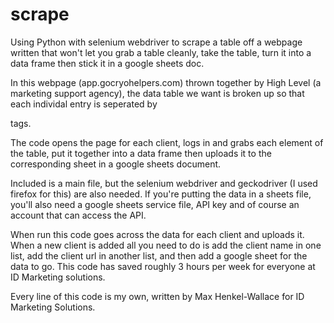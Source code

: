 # scrape
Using Python with selenium webdriver to scrape a table off a webpage written that won't let you grab a table cleanly, take the table, turn it into a data frame then stick it in a google sheets doc. 

In this webpage (app.gocryohelpers.com) thrown together by High Level (a marketing support agency), the data table we want is broken up so that each individal entry is seperated by <div> tags. 
  
The code opens the page for each client, logs in and grabs each element of the table, put it together into a data frame then uploads it to the corresponding sheet in a google sheets document. 

Included is a main file, but the selenium webdriver and geckodriver (I used firefox for this) are also needed. If you're putting the data in a sheets file, you'll also need a google sheets service file, API key and of course an account that can access the API. 

When run this code goes across the data for each client and uploads it. When a new client is added all you need to do is add the client name in one list, add the client url in another list, and then add a google sheet for the data to go. This code has saved roughly 3 hours per week for everyone at ID Marketing solutions. 

Every line of this code is my own, written by Max Henkel-Wallace for ID Marketing Solutions. 
